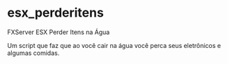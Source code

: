 # esx_perderitens
FXServer ESX Perder Itens na Água

Um script que faz que ao você cair na água você perca seus eletrônicos
e algumas comidas.
